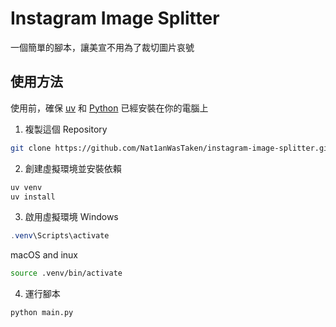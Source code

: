 # Instagram Image Splitter

一個簡單的腳本，讓美宣不用為了裁切圖片哀號

## 使用方法

使用前，確保 [uv](https://github.com/astral-sh/uv) 和 [Python](https://www.python.org) 已經安裝在你的電腦上

1. 複製這個 Repository
```bash
git clone https://github.com/Nat1anWasTaken/instagram-image-splitter.git
```
2. 創建虛擬環境並安裝依賴
```bash
uv venv
uv install
```
3. 啟用虛擬環境
Windows
```powershell
.venv\Scripts\activate
```
macOS and inux
```bash
source .venv/bin/activate
```
4. 運行腳本
```bash
python main.py
```